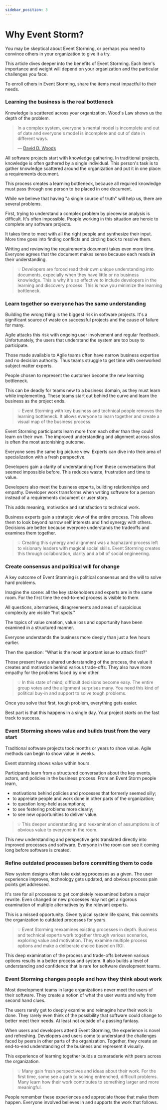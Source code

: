 ```yaml
---
sidebar_position: 3
---
```


# Why Event Storm?

You may be skeptical about Event Storming, or perhaps you need to convince others in your organization to give it a try.

This article dives deeper into the benefits of Event Storming. Each item's importance and weight will depend on your organization and the particular challenges you face.

To enroll others in Event Storming, share the items most impactful to their needs.

### Learning the business is the real bottleneck

Knowledge is scattered across your organization. Wood's Law shows us the depth of the problem.

> In a complex system, everyone's mental model is incomplete and out of date and everyone's model is incomplete and out of date in different ways.
>
> — [David D. Woods](https://ise.osu.edu/people/woods.2)

All software projects start with knowledge gathering. In traditional projects, knowledge is often gathered by a single individual. This person's task is to gather knowledge scattered around the organization and put it in one place: a requirements document.

This process creates a learning bottleneck, because all required knowledge must pass through one person to be placed in one document.

While we believe that having "a single source of truth" will help us, there are several problems.

First, trying to understand a complex problem by piecewise analysis is difficult. It's often impossible. People working in this situation are heroic to complete any software projects.

It takes time to meet with all the right people and synthesize their input. More time goes into finding conflicts and circling back to resolve them.

Writing and reviewing the requirements document takes even more time. Everyone agrees that the document makes sense because each reads **_in_** their understanding.

> 💡 Developers are forced read their own unique understanding into documents, expecially when they have little or no business knowledge. This is why it's so effective to include developers in the learning and discovery process. This is how you minimize the learning bottleneck.

### Learn together so everyone has the same understanding

Building the wrong thing is the biggest risk in software projects. It's a significant source of waste on successful projects and the cause of failure for many.

Agile attacks this risk with ongoing user involvement and regular feedback. Unfortunately, the users that understand the system are too busy to participate.

Those made available to Agile teams often have narrow business expertise and no decision authority. Thus teams struggle to get time with overworked subject matter experts.

People chosen to represent the customer become the new learning bottleneck.

This can be deadly for teams new to a business domain, as they must learn while implementing. These teams start out behind the curve and learn the business as the project ends.

> 💡 Event Storming with key business and technical people removes the learning bottleneck. It allows everyone to learn together and create a visual map of the business process.

Event Storming participants learn more from each other than they could learn on their own. The improved understanding and alignment across silos is often the most astonishing outcome.

Everyone sees the same big picture view. Experts can dive into their area of specialization with a fresh perspective.

Developers gain a clarity of understanding from these conversations that seemed impossible before. This reduces waste, frustration and time to value.

Developers also meet the business experts, building relationships and empathy. Developer work transforms when writing software for a person instead of a requirements document or user story.

This adds meaning, motivation and satisfaction to technical work.

Business experts gain a strategic view of the entire process. This allows them to look beyond narrow self interests and find synergy with others. Decisions are better because everyone understands the tradeoffs and examines them together.

> 💡 Creating this synergy and alignment was a haphazard process left to visionary leaders with magical social skills. Event Storming creates this through collaboration, clarity and a bit of social engineering.

### Create consensus and political will for change

A key outcome of Event Storming is political consensus and the will to solve hard problems.

Imagine the scene: all the key stakeholders and experts are in the same room. For the first time the end-to-end process is visible to them.

All questions, alternatives, disagreements and areas of suspicious complexity are visible "hot spots."

The topics of value creation, value loss and opportunity have been examined in a structured manner.

Everyone understands the business more deeply than just a few hours earlier.

Then the question: "What is the most important issue to attack first?"

Those present have a shared understanding of the process, the value it creates and motivation behind various trade-offs. They also have more empathy for the problems faced by one other.

> 💡 In this state of mind, difficult decisions become easy. The entire group votes and the alignment surprises many. You need this kind of political buy-in and support to solve tough problems.

Once you solve that first, tough problem, everything gets easier.

Best part is that this happens in a single day. Your project _starts_ on the fast track to success.

### Event Storming shows value and builds trust from the very start

Traditional software projects took months or years to show value. Agile methods can begin to show value in weeks.

Event storming shows value within hours.

Participants learn from a structured conversation about the key events, actors, and policies in the business process. From an Event Storm people learn,

- motivations behind policies and processes that formerly seemed silly;
- to appreiate people and work done in other parts of the organization;
- to question long-held assumptions;
- to see festering problems more clearly;
- to see new opportunities to deliver value.

> 💡 This deeper understanding and reexamination of assumptions is of obvious value to everyone in the room.

This new understanding and perspective gets translated directly into improved processes and software. Everyone in the room can see it coming long before software is created.

### Refine outdated processes before committing them to code

New system designs often take existing processes as a given. The user experience improves, technology gets updated, and obvious process pain points get addressed.

It's rare for all processes to get completely reexamined before a major rewrite. Even changed or new processes may not get a rigorous examination of multiple alternatives by the relevant experts.

This is a missed opportunity. Given typical system life spans, this commits the organization to outdated processes for years.

> 💡 Event Storming reexamines existing processes in depth. Business and technical experts work together through various scenarios, exploring value and motivation. They examine multiple process options and make a deliberate choice based on ROI.

This deep examination of the process and trade-offs between various options results in a better process and system. It also builds a level of understanding and confidence that is rare for software development teams.

### Event Storming changes people and how they think about work

Most development teams in large organizations never meet the users of their software. They create a notion of what the user wants and why from second hand clues.

The users rarely get to deeply examine and reimagine how their work is done. They rarely even think of the possibility that software could change to better meet their needs. At least not outside of a passing fantasy.

When users and developers attend Event Storming, the experience is novel and refreshing. Developers and users come to understand the challenges faced by peers in other parts of the organization. Together, they create an end-to-end understanding of the business and represent it visually.

This experience of learning together buids a camaraderie with peers across the organization.

> 💡 Many gain fresh perspectives and ideas about their work. For the first time, some see a path to solving entrenched, difficult problems. Many learn how their work contributes to something larger and more meaningful.

People remember these experiences and appreciate those that make them happen. Everyone involved believes in and supports the work that follows.
